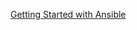 


[Getting Started with Ansible](https://docs.ansible.com/ansible/latest/getting_started/index.html)
